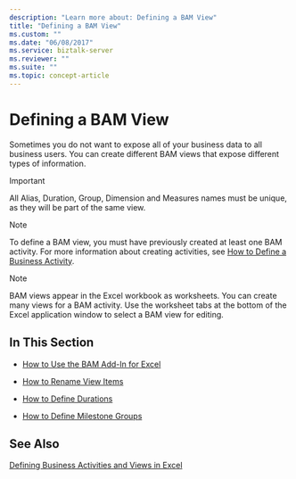 ```yaml
---
description: "Learn more about: Defining a BAM View"
title: "Defining a BAM View"
ms.custom: ""
ms.date: "06/08/2017"
ms.service: biztalk-server
ms.reviewer: ""
ms.suite: ""
ms.topic: concept-article
---
```

# Defining a BAM View
Sometimes you do not want to expose all of your business data to all business users. You can create different BAM views that expose different types of information.  
  
> [!IMPORTANT]
>  All Alias, Duration, Group, Dimension and Measures names must be unique, as they will be part of the same view.  
  
> [!NOTE]
>  To define a BAM view, you must have previously created at least one BAM activity. For more information about creating activities, see [How to Define a Business Activity](../core/how-to-define-a-business-activity.md).  
  
> [!NOTE]
>  BAM views appear in the Excel workbook as worksheets. You can create many views for a BAM activity. Use the worksheet tabs at the bottom of the Excel application window to select a BAM view for editing.  
  
## In This Section  
  
-   [How to Use the BAM Add-In for Excel](../core/how-to-use-the-bam-add-in-for-excel.md)  
  
-   [How to Rename View Items](../core/how-to-rename-view-items.md)  
  
-   [How to Define Durations](../core/how-to-define-durations.md)  
  
-   [How to Define Milestone Groups](../core/how-to-define-milestone-groups.md)  
  
## See Also  
 [Defining Business Activities and Views in Excel](../core/defining-business-activities-and-views-in-excel.md)
